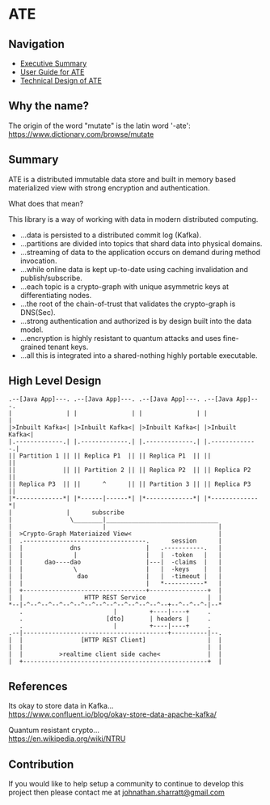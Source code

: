 ATE
===

## Navigation

- [Executive Summary](README.md)
- [User Guide for ATE](doc/guide.md)
- [Technical Design of ATE](doc/design.md)

## Why the name?

The origin of the word "mutate" is the latin word '-ate':  
https://www.dictionary.com/browse/mutate

## Summary

ATE is a distributed immutable data store and built in memory based materialized
view with strong encryption and authentication.

What does that mean?

This library is a way of working with data in modern distributed computing.
* ...data is persisted to a distributed commit log (Kafka).
* ...partitions are divided into topics that shard data into physical domains.
* ...streaming of data to the application occurs on demand during method invocation.
* ...while online data is kept up-to-date using caching invalidation and publish/subscribe.
* ...each topic is a crypto-graph with unique asymmetric keys at differentiating nodes.
* ...the root of the chain-of-trust that validates the crypto-graph is DNS(Sec).
* ...strong authentication and authorized is by design built into the data model.
* ...encryption is highly resistant to quantum attacks and uses fine-grained tenant keys.
* ...all this is integrated into a shared-nothing highly portable executable.

## High Level Design

    .--[Java App]---. .--[Java App]---. .--[Java App]---. .--[Java App]---.
    |               | |               | |               | |               |
    |>Inbuilt Kafka<| |>Inbuilt Kafka<| |>Inbuilt Kafka<| |>Inbuilt Kafka<|
    |.-------------.| |.-------------.| |.-------------.| |.-------------.|
    || Partition 1 || || Replica P1  || || Replica P1  || ||             ||
    ||             || || Partition 2 || || Replica P2  || || Replica P2  ||
    || Replica P3  || ||      ^      || || Partition 3 || || Replica P3  ||
    |*-------------*| |*------|------*| |*-------------*| |*-------------*|
    |               |      subscribe
    |                \________|_______________________________
    |                         |                               |
    |  >Crypto-Graph Materiaized View<                        |
    |  .----------------------------------.      session      |
    |  |             dns                  |   .-----------.   |
    |  |              |                   |   |  -token   |   |
    |  |      dao----dao                  |---|  -claims  |   |
    |  |              \                   |   |  -keys    |   |
    |  |               dao                |   |  -timeout |   |
    |  |                                  |   *-----------*   |
    |  +----------------------------------+----------------+  |
    |  |                 HTTP REST Service                 |  |
    *--|-^--^--^--^--^--^--^--^--^--^--^--^--^--+--^--^--^-|--*
       .                         |         +----|----+     .
       .                       [dto]       | headers |     .
       .                         |         +----|----+     .
    .--|----------------------------------------+----------|--.
    |  |                [HTTP REST Client]                 |  |
    |  |                                                   |  |
    |  |          >realtime client side cache<             |  |
    |  +---------------------------------------------------+  |

## References

Its okay to store data in Kafka...  
https://www.confluent.io/blog/okay-store-data-apache-kafka/

Quantum resistant crypto...  
https://en.wikipedia.org/wiki/NTRU

## Contribution

If you would like to help setup a community to continue to develop this project
then please contact me at [johnathan.sharratt@gmail.com](johnathan.sharratt@gmail.com)
